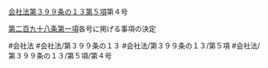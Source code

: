 [会社法第３９９条の１３第５項](会社法＿＿＿＿第３９９条の１３第５項)第４号

[第二百九十八条第一項](会社法＿＿＿＿第２９８条第１項)各号に掲げる事項の決定


#会社法
#会社法/第３９９条の１３
#会社法/第３９９条の１３/第５項
#会社法/第３９９条の１３/第５項/第４号
